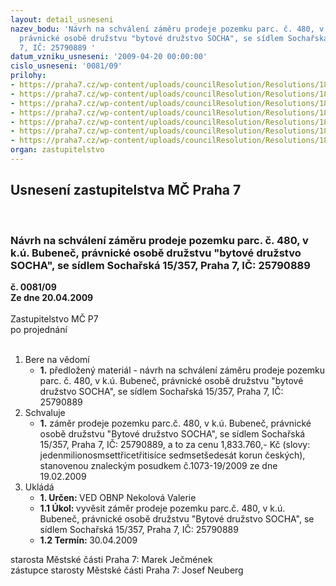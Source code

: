 ```yaml
---
layout: detail_usneseni
nazev_bodu: 'Návrh na schválení záměru prodeje pozemku parc. č. 480, v k.ú. Bubeneč,
  právnické osobě družstvu "bytové družstvo SOCHA", se sídlem Sochařská 15/357, Praha
  7, IČ: 25790889 '
datum_vzniku_usneseni: '2009-04-20 00:00:00'
cislo_usneseni: '0081/09'
prilohy:
- https://praha7.cz/wp-content/uploads/councilResolution/Resolutions/18081/2-09-%c5%be%c3%a1dost_bd_o_odkoupen%c3%ad_pozemku_na_spl%c3%a1tky.pdf
- https://praha7.cz/wp-content/uploads/councilResolution/Resolutions/18081/2-09-oma_-_doporu%c4%8den%c3%ad_prodeje_pozemku.pdf
- https://praha7.cz/wp-content/uploads/councilResolution/Resolutions/18081/2-09-nab%c3%addka_s_mo%c5%benost%c3%ad_spl%c3%a1tek_3_roky.pdf
- https://praha7.cz/wp-content/uploads/councilResolution/Resolutions/18081/2-09-souhlas_bd_s_nab%c3%addkou.pdf
- https://praha7.cz/wp-content/uploads/councilResolution/Resolutions/18081/2-09-dopis_mhmp-osm.pdf
- https://praha7.cz/wp-content/uploads/councilResolution/Resolutions/18081/2-09-zp_%c4%8d._1073-19_2009.pdf
- https://praha7.cz/wp-content/uploads/councilResolution/Resolutions/18081/2-09-rada_%c4%8d._0359_09_ze_dne_07.04.2009.pdf
organ: zastupitelstvo
---
```

<div id="ucUsn_pList" class="usn">
	<span><h2>Usnesení zastupitelstva MČ Praha 7 </h2>
<br></span><div class="standBody">
<span><h3>Návrh na schválení záměru prodeje pozemku parc. č. 480, v k.ú. Bubeneč, právnické osobě družstvu "bytové družstvo SOCHA", se sídlem Sochařská 15/357, Praha 7, IČ: 25790889 </h3></span><div class="center">
		<strong>č. 0081/09</strong><br>
	</div>
<div class="center">
		<strong>Ze dne 20.04.2009</strong><br><br>
	</div>Zastupitelstvo MČ P7<br> po projednání<br><br><ol>
<li>Bere na vědomí<ul><li>
<strong>1.</strong> předložený materiál - návrh na schválení záměru prodeje pozemku parc. č. 480, v k.ú. Bubeneč, právnické osobě družstvu "bytové družstvo SOCHA", se sídlem Sochařská 15/357, Praha 7, IČ: 25790889    </li></ul>
</li>
<li>Schvaluje<ul><li>
<strong>1.</strong> záměr prodeje pozemku parc.č. 480, v k.ú. Bubeneč, právnické osobě družstvu "Bytové družstvo SOCHA", se sídlem Sochařská 15/357, Praha 7, IČ: 25790889, a to za cenu 1,833.760,- Kč (slovy: jedenmilionosmsettřicetřitisíce sedmsetšedesát korun českých), stanovenou znaleckým posudkem č.1073-19/2009 ze dne 19.02.2009          </li></ul>
</li>
<li>Ukládá<ul>
<li>
<strong>1. Určen: </strong>VED OBNP Nekolová Valerie</li>
<li>
<strong>1.1 Úkol: </strong>vyvěsit záměr prodeje pozemku parc.č. 480, v k.ú. Bubeneč, právnické osobě družstvu "Bytové družstvo SOCHA", se sídlem Sochařská 15/357, Praha 7, IČ: 25790889 </li>
<li>
<strong>1.2 Termín: </strong>30.04.2009</li>
</ul>
</li>
</ol>starosta Městské části Praha 7: Marek Ječmének<br>zástupce starosty Městské části Praha 7: Josef Neuberg
</div>
</div>